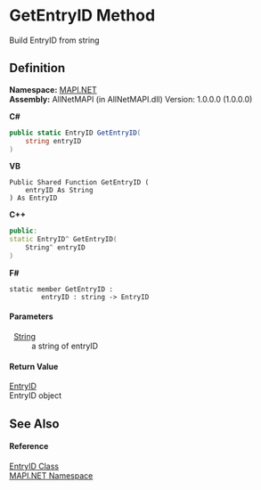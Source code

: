 # GetEntryID Method


Build EntryID from string



## Definition
**Namespace:** <a href="5bef4637-66f8-16d4-e5f4-4d0da57a1538.md">MAPI.NET</a>  
**Assembly:** AllNetMAPI (in AllNetMAPI.dll) Version: 1.0.0.0 (1.0.0.0)

**C#**
``` C#
public static EntryID GetEntryID(
	string entryID
)
```
**VB**
``` VB
Public Shared Function GetEntryID ( 
	entryID As String
) As EntryID
```
**C++**
``` C++
public:
static EntryID^ GetEntryID(
	String^ entryID
)
```
**F#**
``` F#
static member GetEntryID : 
        entryID : string -> EntryID 
```



#### Parameters
<dl><dt>  <a href="https://learn.microsoft.com/dotnet/api/system.string" target="_blank" rel="noopener noreferrer">String</a></dt><dd>a string of entryID</dd></dl>

#### Return Value
<a href="db2ff999-cb6d-b06d-47cc-55b8797d7482.md">EntryID</a>  
EntryID object

## See Also


#### Reference
<a href="db2ff999-cb6d-b06d-47cc-55b8797d7482.md">EntryID Class</a>  
<a href="5bef4637-66f8-16d4-e5f4-4d0da57a1538.md">MAPI.NET Namespace</a>  
